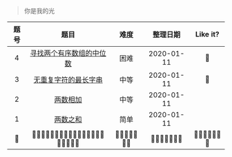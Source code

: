 > 你是我的光

|题号|题目|难度|整理日期|Like it?|
|:--:|:--:|:--:|:--:|:--:|
|4|[寻找两个有序数组的中位数](./寻找两个有序数组的中位数.md)|困难|2020-01-11|🌹|
|3|[无重复字符的最长字串](./无重复字符的最长字串.md)|中等|2020-01-11|🌹|
|2|[两数相加](./两数相加.md)|中等|2020-01-11||
|1|[两数之和](./两数之和.md)|简单|2020-01-11||
|🌹|🌹🌹🌹🌹🌹🌹🌹🌹🌹🌹🌹🌹🌹🌹🌹🌹🌹🌹🌹🌹🌹|🌹🌹🌹🌹🌹🌹🌹|🌹🌹🌹🌹🌹🌹🌹|🌹🌹🌹🌹🌹🌹🌹|